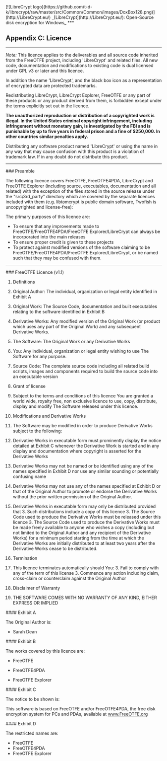

<meta content="text/html; charset=UTF-8" http-equiv="Content-Type">
<meta name="keywords" content="disk encryption, security, transparent, AES, plausible deniability, virtual drive, Linux, MS Windows, portable, USB drive, partition">
<meta name="description" content="LibreCrypt: An Open-Source 'on-the-fly' transparent disk encryption program for PCs. With this software, you can create one or more &quot;virtual disks&quot; on your PC - anything written to these disks is automatically encrypted before being stored on your computers hard drive.">

<meta name="author" content="Sarah Dean">
<meta name="copyright" content="Copyright 2004, 2005, 2006, 2007, 2008 Sarah Dean 2015 tdk">


<TITLE>Appendix C: Licence</TITLE>

<LInk href="https://raw.githubusercontent.com/t-d-k/LibreCrypt/master/docs/styles_common.css" rel="stylesheet" type="text/css">



<LInk rel="shortcut icon" href="https://github.com/t-d-k/librecrypt/raw/master/src/Common/Common/images/DoxBox.ico" type="image/x-icon">

<SPAN CLASS="master_link">
[![LibreCrypt logo](https://github.com/t-d-k/librecrypt/raw/master/src/Common/Common/images/DoxBox128.png)](http://LibreCrypt.eu/)
</SPAN>

<SPAN CLASS="master_title">
_[LibreCrypt](http://LibreCrypt.eu/): Open-Source disk encryption for Windows_
</SPAN>
***
 
            

## Appendix C: Licence
* * *
*Note:* This licence applies to the deliverables and all source code inherited from the FreeOTFE project, including 'LibreCrypt' and related files. All new code, documentation and modifications to existing code is dual licensed under GPL v3 or later and this licence.

In addition the name 'LibreCrypt', and the black box icon as a representation of encrypted data are protected trademarks. 

Redistributing LibreCrypt, LibreCrypt Explorer, FreeOTFE or any part of these products or any product derived from them, is forbidden except under the terms explicitly set out in the licence.

**The unauthorized reproduction or distribution of a copyrighted work is illegal. In the United States criminal copyright infringement, including infringement without monetary gain, is investigated by the FBI and is punishable by up to five years in federal prison and a fine of $250,000. In other countries similar penalties apply.**

Distributing any software product named 'LibreCrypt' or using the name in any way that may cause confusion with this product is a violation of trademark law.
If in any doubt do not distribute this product.

* * * 
<A NAME="level_3_heading_1">
### Preamble
</A>

The following licence covers FreeOTFE, FreeOTFE4PDA, LibreCrypt and FreeOTFE Explorer (including source, executables, documentation and all related) with the exception of the files stored in the source release under the "src\3rd_party" directory which are covered by the separate licences included with them (e.g. libtomcrypt is public domain software, Twofish is uncopyrighted and license-free):

The primary purposes of this licence are:

+  To ensure that any improvements made to FreeOTFE/FreeOTFE4PDA/FreeOTFE Explorer/LibreCrypt can always be incorporated into the main releases
+  To ensure proper credit is given to these projects
+  To protect against modified versions of the software claiming to be FreeOTFE/FreeOTFE4PDA/FreeOTFE Explorer/LibreCrypt, or be named such that they may be confused with them.  

* * * 
<A NAME="level_3_heading_2">
### FreeOTFE Licence (v1.1)
</A>

<DIV class="licence_list_numbering">

1. Definitions  
  2. Original Author: The individual, organization or legal entity identified in Exhibit A  
  2. Original Work: The Source Code, documentation and built executables relating to the software identified in Exhibit B  
  2. Derivative Works: Any modified version of the Original Work (or product which uses any part of the Original Work) and any subsequent Derivative Works.  
  2. The Software: The Original Work or any Derivative Works  
  2. You: Any individual, organization or legal entity wishing to use The Software for any purpose.  
  2. Source Code: The complete source code including all related build scripts, images and components required to build the source code into an executable version

1. Grant of license

  2. Subject to the terms and conditions of this licence You are granted a world wide, royalty free, non exclusive licence to use, copy, distribute, display and modify The Software released under this licence.

1. Modifications and Derivative Works

  2. The Software may be modified in order to produce Derivative Works subject to the following:

  2. Derivative Works in executable form must prominently display the notice detailed at Exhibit C whenever the Derivative Work is started and in any display and documentation where copyright is asserted for the Derivative Works

  2. Derivative Works may not be named or be identified using any of the names specified in Exhibit D nor use any similar sounding or potentially confusing name

  2. Derivative Works may not use any of the names specified at Exhibit D or that of the Original Author to promote or endorse the Derivative Works without the prior written permission of the Original Author.

  2. Derivative Works in executable form may only be distributed provided that
     3. Such distributions include a copy of this licence
     3. The Source Code used to produce the Derivative Works must be released under this licence
     3. The Source Code used to produce the Derivative Works must be made freely available to anyone who wishes a copy (including but not limited to the Original Author and any recipient of the  Derivative Works) for a minimum period starting from the time at which the Derivative Works are initially distributed to at least two years after the Derivative Works cease to be distributed.

1. Termination

  2. This licence terminates automatically should You:
    3. Fail to comply with any of the term of this license
    3. Commence any action including claim, cross-claim or counterclaim against the Original Author
1. Disclaimer of Warranty

  2. THE SOFTWARE COMES WITH NO WARRANTY OF ANY KIND, EITHER EXPRESS OR IMPLIED
</DIV>

<A NAME="level_4_heading_1">
#### Exhibit A
</A>

The Original Author is:

* Sarah Dean

<A NAME="level_4_heading_2">
#### Exhibit B
</A>

The works covered by this licence are:

* FreeOTFE 

* FreeOTFE4PDA 

* FreeOTFE Explorer

<A NAME="level_4_heading_3">
#### Exhibit C
</A>

The notice to be shown is:

  This software is based on FreeOTFE and/or FreeOTFE4PDA, the free disk encryption system for PCs and PDAs, available at <a href="http://www.FreeOTFE.org/">www.FreeOTFE.org</a>

<A NAME="level_4_heading_4">
#### Exhibit D
</A>

The restricted names are:

* FreeOTFE 
* FreeOTFE4PDA
* FreeOTFE Explorer



